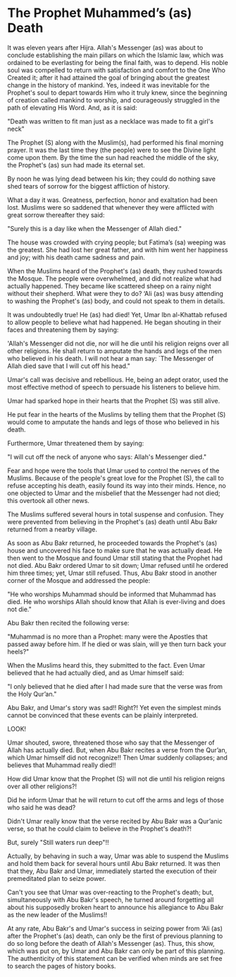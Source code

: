 The Prophet Muhammed’s (as) Death
=================================

It was eleven years after Hijra. Allah's Messenger (as) was about to
conclude establishing the main pillars on which the Islamic law, which
was ordained to be everlasting for being the final faith, was to depend.
His noble soul was compelled to return with satisfaction and comfort to
the One Who Created it; after it had attained the goal of bringing about
the greatest change in the history of mankind. Yes, indeed it was
inevitable for the Prophet's soul to depart towards Him who it truly
knew, since the beginning of creation called mankind to worship, and
courageously struggled in the path of elevating His Word. And, as it is
said:

"Death was written to fit man just as a necklace was made to fit a
girl's neck"

The Prophet (S) along with the Muslim(s), had performed his final
morning prayer. It was the last time they (the people) were to see the
Divine light come upon them. By the time the sun had reached the middle
of the sky, the Prophet's (as) sun had made its eternal set.

By noon he was lying dead between his kin; they could do nothing save
shed tears of sorrow for the biggest affliction of history.

What a day it was. Greatness, perfection, honor and exaltation had been
lost. Muslims were so saddened that whenever they were afflicted with
great sorrow thereafter they said:

"Surely this is a day like when the Messenger of Allah died."

The house was crowded with crying people; but Fatima’s (sa) weeping was
the greatest. She had lost her great father, and with him went her
happiness and joy; with his death came sadness and pain.

When the Muslims heard of the Prophet's (as) death, they rushed towards
the Mosque. The people were overwhelmed, and did not realize what had
actually happened. They became like scattered sheep on a rainy night
without their shepherd. What were they to do? ‘Ali (as) was busy
attending to washing the Prophet's (as) body, and could not speak to
them in details.

It was undoubtedly true! He (as) had died! Yet, Umar Ibn al-Khattab
refused to allow people to believe what had happened. He began shouting
in their faces and threatening them by saying:

'Allah's Messenger did not die, nor will he die until his religion
reigns over all other religions. He shall return to amputate the hands
and legs of the men who believed in his death. I will not hear a man
say: \`The Messenger of Allah died save that I will cut off his head."

Umar's call was decisive and rebellious. He, being an adept orator, used
the most effective method of speech to persuade his listeners to believe
him.

Umar had sparked hope in their hearts that the Prophet (S) was still
alive.

He put fear in the hearts of the Muslims by telling them that the
Prophet (S) would come to amputate the hands and legs of those who
believed in his death.

Furthermore, Umar threatened them by saying:

"I will cut off the neck of anyone who says: Allah's Messenger died."

Fear and hope were the tools that Umar used to control the nerves of the
Muslims. Because of the people's great love for the Prophet (S), the
call to refuse accepting his death, easily found its way into their
minds. Hence, no one objected to Umar and the misbelief that the
Messenger had not died; this overtook all other news.

The Muslims suffered several hours in total suspense and confusion. They
were prevented from believing in the Prophet's (as) death until Abu Bakr
returned from a nearby village.

As soon as Abu Bakr returned, he proceeded towards the Prophet's (as)
house and uncovered his face to make sure that he was actually dead. He
then went to the Mosque and found Umar still stating that the Prophet
had not died. Abu Bakr ordered Umar to sit down; Umar refused until he
ordered him three times; yet, Umar still refused. Thus, Abu Bakr stood
in another corner of the Mosque and addressed the people:

"He who worships Muhammad should be informed that Muhammad has died. He
who worships Allah should know that Allah is ever-living and does not
die."

Abu Bakr then recited the following verse:

"Muhammad is no more than a Prophet: many were the Apostles that passed
away before him. If he died or was slain, will ye then turn back your
heels?"

When the Muslims heard this, they submitted to the fact. Even Umar
believed that he had actually died, and as Umar himself said:

"I only believed that he died after I had made sure that the verse was
from the Holy Qur’an."

Abu Bakr, and Umar's story was sad!! Right?! Yet even the simplest minds
cannot be convinced that these events can be plainly interpreted.

LOOK!

Umar shouted, swore, threatened those who say that the Messenger of
Allah has actually died. But, when Abu Bakr recites a verse from the
Qur’an, which Umar himself did not recognize!! Then Umar suddenly
collapses; and believes that Muhammad really died!!

How did Umar know that the Prophet (S) will not die until his religion
reigns over all other religions?!

Did he inform Umar that he will return to cut off the arms and legs of
those who said he was dead?

Didn't Umar really know that the verse recited by Abu Bakr was a
Qur’anic verse, so that he could claim to believe in the Prophet's
death?!

But, surely "Still waters run deep"!!

Actually, by behaving in such a way, Umar was able to suspend the
Muslims and hold them back for several hours until Abu Bakr returned. It
was then that they, Abu Bakr and Umar, immediately started the execution
of their premeditated plan to seize power.

Can't you see that Umar was over-reacting to the Prophet's death; but,
simultaneously with Abu Bakr's speech, he turned around forgetting all
about his supposedly broken heart to announce his allegiance to Abu Bakr
as the new leader of the Muslims!!

At any rate, Abu Bakr's and Umar's success in seizing power from ‘Ali
(as) after the Prophet's (as) death, can only be the first of previous
planning to do so long before the death of Allah's Messenger (as). Thus,
this show, which was put on, by Umar and Abu Bakr can only be part of
this planning. The authenticity of this statement can be verified when
minds are set free to search the pages of history books.


